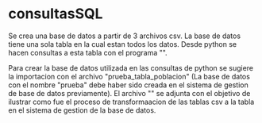 # consultasSQL

Se crea una base de datos a partir de 3 archivos csv. La base de datos tiene una sola tabla en la cual estan todos los datos. Desde python se hacen consultas a esta tabla con el programa "".

Para crear la base de datos utilizada en las consultas de python se sugiere la importacion con el archivo "prueba_tabla_poblacion" (La base de datos con el nombre "prueba" debe haber sido creada en el sistema de gestion de base de datos previamente).
El archivo "" se adjunta con el objetivo de ilustrar como fue el proceso de transformaacion de las tablas csv a la tabla en el sistema de gestion de la base de datos.
